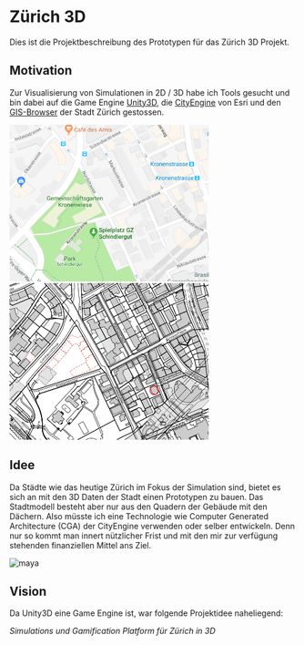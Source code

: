 # Zürich 3D
Dies ist die Projektbeschreibung des Prototypen für das Zürich 3D Projekt.


## Motivation
Zur Visualisierung von Simulationen in 2D / 3D habe ich Tools gesucht und bin dabei auf die Game Engine [Unity3D](https://unity3d.com/unity), die [CityEngine](https://www.esri.ch/de/produkte/cityengine) von Esri und den [GIS-Browser](https://maps.zh.ch) der Stadt Zürich gestossen. 

<img src="Schindlerpark.png" width="350" height="275">
<img src="Schindlerpark-GIS.png" width="350" height="275">

## Idee
Da Städte wie das heutige Zürich im Fokus der Simulation sind, bietet es sich an mit den 3D Daten der Stadt einen Prototypen zu bauen. Das Stadtmodell besteht aber nur aus den Quadern der Gebäude mit den Dächern. Also müsste ich eine Technologie wie Computer Generated Architecture (CGA) der CityEngine verwenden oder selber entwickeln. Denn nur so kommt man innert nützlicher Frist und mit den mir zur verfügung stehenden finanziellen Mittel ans Ziel. 

![maya](https://user-images.githubusercontent.com/11026671/47834942-f6822e80-dda1-11e8-980c-832891336d0f.png)

## Vision
Da Unity3D eine Game Engine ist, war folgende Projektidee naheliegend:

*Simulations und Gamification Platform für Zürich in 3D* 
